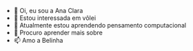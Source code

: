 - 👋 Oi, eu sou a Ana Clara
- 👀 Estou interessada em vôlei
- 🌱 Atualmente estou aprendendo pensamento computacional
- 💞️ Procuro aprender mais sobre
- 📫 Amo a Belinha

